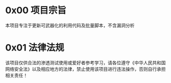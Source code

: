 # 0x00 项目宗旨
本项目专注于更新可武器化的利用代码及批量脚本，不含漏洞分析

# 0x01 法律法规
该项目仅供合法的渗透测试使用或爱好者参考学习，请各位遵守《中华人民共和国网络安全法》以及相应地方的法律，禁止使用该项目进行违法操作，否则自行承担相关责任！

